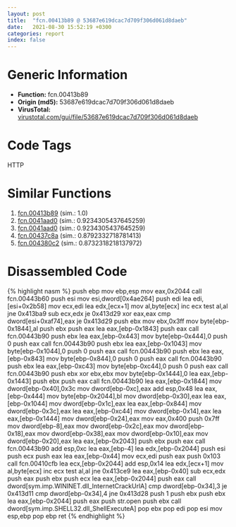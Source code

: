 ```yaml
---
layout: post
title:  "fcn.00413b89 @ 53687e619dcac7d709f306d061d8daeb"
date:   2021-08-30 15:52:19 +0300
categories: report
index: false
---
```


# Generic Information
- **Function:** fcn.00413b89
- **Origin (md5):** 53687e619dcac7d709f306d061d8daeb
- **VirusTotal:** [virustotal.com/gui/file/53687e619dcac7d709f306d061d8daeb][virustotal_ref]

# Code Tags
<span class="tag" id="HTTP">HTTP</span>


# Similar Functions

1. [fcn.00413b89][similar_1_ref] (sim.: 1.0)
2. [fcn.0041aad0][similar_2_ref] (sim.: 0.9234305437645259)
3. [fcn.0041aad0][similar_3_ref] (sim.: 0.9234305437645259)
4. [fcn.00437c8a][similar_4_ref] (sim.: 0.8792332718781413)
5. [fcn.004380c2][similar_5_ref] (sim.: 0.8732318218137972)


# Disassembled Code

{% highlight nasm %}
push ebp
mov ebp,esp
mov eax,0x2044
call fcn.00443b60
push esi
mov esi,dword[0x4ae264]
push edi
lea edi,[esi+0x2b58]
mov ecx,edi
lea edx,[ecx+1]
mov al,byte[ecx]
inc ecx
test al,al
jne 0x413ba9
sub ecx,edx
je 0x413d29
xor eax,eax
cmp dword[esi+0xaf74],eax
je 0x413d29
push ebx
mov ebx,0x3ff
mov byte[ebp-0x1844],al
push ebx
push eax
lea eax,[ebp-0x1843]
push eax
call fcn.00443b90
push ebx
lea eax,[ebp-0x443]
mov byte[ebp-0x444],0
push 0
push eax
call fcn.00443b90
push ebx
lea eax,[ebp-0x1043]
mov byte[ebp-0x1044],0
push 0
push eax
call fcn.00443b90
push ebx
lea eax,[ebp-0x843]
mov byte[ebp-0x844],0
push 0
push eax
call fcn.00443b90
push ebx
lea eax,[ebp-0xc43]
mov byte[ebp-0xc44],0
push 0
push eax
call fcn.00443b90
push ebx
xor ebx,ebx
mov byte[ebp-0x1444],0
lea eax,[ebp-0x1443]
push ebx
push eax
call fcn.00443b90
lea eax,[ebp-0x1844]
mov dword[ebp-0x40],0x3c
mov dword[ebp-0xc],eax
add esp,0x48
lea eax,[ebp-0x444]
mov byte[ebp-0x2044],bl
mov dword[ebp-0x30],eax
lea eax,[ebp-0x1044]
mov dword[ebp-0x1c],eax
lea eax,[ebp-0x844]
mov dword[ebp-0x3c],eax
lea eax,[ebp-0xc44]
mov dword[ebp-0x14],eax
lea eax,[ebp-0x1444]
mov dword[ebp-0x24],eax
mov eax,0x400
push 0x7ff
mov dword[ebp-8],eax
mov dword[ebp-0x2c],eax
mov dword[ebp-0x18],eax
mov dword[ebp-0x38],eax
mov dword[ebp-0x10],eax
mov dword[ebp-0x20],eax
lea eax,[ebp-0x2043]
push ebx
push eax
call fcn.00443b90
add esp,0xc
lea eax,[ebp-4]
lea edx,[ebp-0x2044]
push esi
push ecx
push eax
lea eax,[ebp-0x44]
mov ecx,edi
push eax
push 0x103
call fcn.00410cfb
lea ecx,[ebp-0x2044]
add esp,0x14
lea edx,[ecx+1]
mov al,byte[ecx]
inc ecx
test al,al
jne 0x413ce9
lea eax,[ebp-0x40]
sub ecx,edx
push eax
push ebx
push ecx
lea eax,[ebp-0x2044]
push eax
call dword[sym.imp.WININET.dll_InternetCrackUrlA]
cmp dword[ebp-0x34],3
je 0x413d11
cmp dword[ebp-0x34],4
jne 0x413d28
push 1
push ebx
push ebx
lea eax,[ebp-0x2044]
push eax
push str.open
push ebx
call dword[sym.imp.SHELL32.dll_ShellExecuteA]
pop ebx
pop edi
pop esi
mov esp,ebp
pop ebp
ret 
{% endhighlight %}


[similar_1_ref]: /report/fcn.00413b89@ba5ec83721de3ca10b3c9583f3b2c6a1
[similar_2_ref]: /report/fcn.0041aad0@53687e619dcac7d709f306d061d8daeb
[similar_3_ref]: /report/fcn.0041aad0@ba5ec83721de3ca10b3c9583f3b2c6a1
[similar_4_ref]: /report/fcn.00437c8a@418e0921f3a9bd4f5bc0dcc59623b5a1
[similar_5_ref]: /report/fcn.004380c2@418e0921f3a9bd4f5bc0dcc59623b5a1
[virustotal_ref]: https://www.virustotal.com/gui/file/53687e619dcac7d709f306d061d8daeb